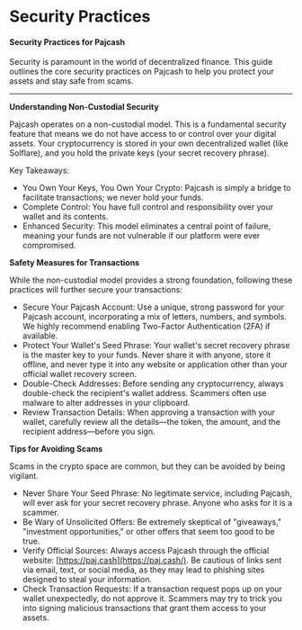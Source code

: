 # Security Practices



#### Security Practices for Pajcash

Security is paramount in the world of decentralized finance. This guide outlines the core security practices on Pajcash to help you protect your assets and stay safe from scams.

***

**Understanding Non-Custodial Security**

Pajcash operates on a non-custodial model. This is a fundamental security feature that means we do not have access to or control over your digital assets. Your cryptocurrency is stored in your own decentralized wallet (like Solflare), and you hold the private keys (your secret recovery phrase).

Key Takeaways:

* You Own Your Keys, You Own Your Crypto: Pajcash is simply a bridge to facilitate transactions; we never hold your funds.
* Complete Control: You have full control and responsibility over your wallet and its contents.
* Enhanced Security: This model eliminates a central point of failure, meaning your funds are not vulnerable if our platform were ever compromised.

**Safety Measures for Transactions**

While the non-custodial model provides a strong foundation, following these practices will further secure your transactions:

* Secure Your Pajcash Account: Use a unique, strong password for your Pajcash account, incorporating a mix of letters, numbers, and symbols. We highly recommend enabling Two-Factor Authentication (2FA) if available.
* Protect Your Wallet's Seed Phrase: Your wallet's secret recovery phrase is the master key to your funds. Never share it with anyone, store it offline, and never type it into any website or application other than your official wallet recovery screen.
* Double-Check Addresses: Before sending any cryptocurrency, always double-check the recipient's wallet address. Scammers often use malware to alter addresses in your clipboard.
* Review Transaction Details: When approving a transaction with your wallet, carefully review all the details—the token, the amount, and the recipient address—before you sign.

**Tips for Avoiding Scams**

Scams in the crypto space are common, but they can be avoided by being vigilant.

* Never Share Your Seed Phrase: No legitimate service, including Pajcash, will ever ask for your secret recovery phrase. Anyone who asks for it is a scammer.
* Be Wary of Unsolicited Offers: Be extremely skeptical of "giveaways," "investment opportunities," or other offers that seem too good to be true.
* Verify Official Sources: Always access Pajcash through the official website: [https://paj.cash](https://paj.cash/). Be cautious of links sent via email, text, or social media, as they may lead to phishing sites designed to steal your information.
* Check Transaction Requests: If a transaction request pops up on your wallet unexpectedly, do not approve it. Scammers may try to trick you into signing malicious transactions that grant them access to your assets.


